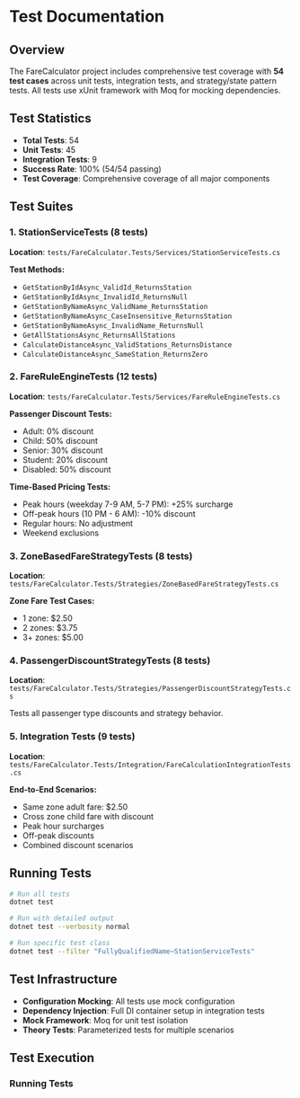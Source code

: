 # Test Documentation

## Overview

The FareCalculator project includes comprehensive test coverage with **54 test cases** across unit tests, integration tests, and strategy/state pattern tests. All tests use xUnit framework with Moq for mocking dependencies.

## Test Statistics
- **Total Tests**: 54
- **Unit Tests**: 45  
- **Integration Tests**: 9
- **Success Rate**: 100% (54/54 passing)
- **Test Coverage**: Comprehensive coverage of all major components

## Test Suites

### 1. StationServiceTests (8 tests)
**Location**: `tests/FareCalculator.Tests/Services/StationServiceTests.cs`

**Test Methods:**
- `GetStationByIdAsync_ValidId_ReturnsStation`
- `GetStationByIdAsync_InvalidId_ReturnsNull`
- `GetStationByNameAsync_ValidName_ReturnsStation`
- `GetStationByNameAsync_CaseInsensitive_ReturnsStation`
- `GetStationByNameAsync_InvalidName_ReturnsNull`
- `GetAllStationsAsync_ReturnsAllStations`
- `CalculateDistanceAsync_ValidStations_ReturnsDistance`
- `CalculateDistanceAsync_SameStation_ReturnsZero`

### 2. FareRuleEngineTests (12 tests)
**Location**: `tests/FareCalculator.Tests/Services/FareRuleEngineTests.cs`

**Passenger Discount Tests:**
- Adult: 0% discount
- Child: 50% discount  
- Senior: 30% discount
- Student: 20% discount
- Disabled: 50% discount

**Time-Based Pricing Tests:**
- Peak hours (weekday 7-9 AM, 5-7 PM): +25% surcharge
- Off-peak hours (10 PM - 6 AM): -10% discount
- Regular hours: No adjustment
- Weekend exclusions

### 3. ZoneBasedFareStrategyTests (8 tests)
**Location**: `tests/FareCalculator.Tests/Strategies/ZoneBasedFareStrategyTests.cs`

**Zone Fare Test Cases:**
- 1 zone: $2.50
- 2 zones: $3.75
- 3+ zones: $5.00

### 4. PassengerDiscountStrategyTests (8 tests)
**Location**: `tests/FareCalculator.Tests/Strategies/PassengerDiscountStrategyTests.cs`

Tests all passenger type discounts and strategy behavior.

### 5. Integration Tests (9 tests)
**Location**: `tests/FareCalculator.Tests/Integration/FareCalculationIntegrationTests.cs`

**End-to-End Scenarios:**
- Same zone adult fare: $2.50
- Cross zone child fare with discount
- Peak hour surcharges
- Off-peak discounts
- Combined discount scenarios

## Running Tests

```bash
# Run all tests
dotnet test

# Run with detailed output
dotnet test --verbosity normal

# Run specific test class
dotnet test --filter "FullyQualifiedName~StationServiceTests"
```

## Test Infrastructure

- **Configuration Mocking**: All tests use mock configuration
- **Dependency Injection**: Full DI container setup in integration tests
- **Mock Framework**: Moq for unit test isolation
- **Theory Tests**: Parameterized tests for multiple scenarios

## Test Execution

### **Running Tests**

```